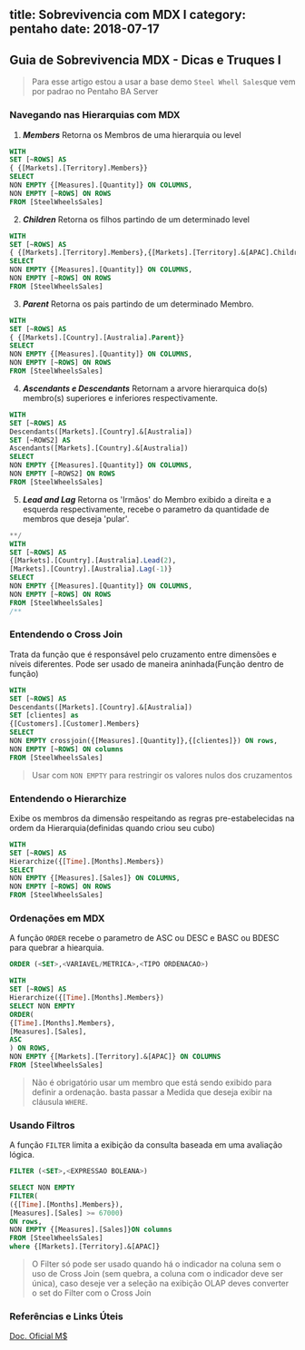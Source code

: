 title: Sobrevivencia com MDX I
category: pentaho
date: 2018-07-17
------------------------------------

## Guia de Sobrevivencia MDX - Dicas e Truques I

> Para esse artigo estou a usar a base demo `Steel Whell Sales`que vem por padrao no Pentaho BA Server


### Navegando nas Hierarquias com MDX

1. ***Members***
Retorna os Membros de uma hierarquia ou level

```sql
WITH
SET [~ROWS] AS
{ {[Markets].[Territory].Members}}
SELECT
NON EMPTY {[Measures].[Quantity]} ON COLUMNS,
NON EMPTY [~ROWS] ON ROWS
FROM [SteelWheelsSales]
```


2. ***Children***
Retorna os filhos partindo de um determinado level

```sql
WITH
SET [~ROWS] AS
{ {[Markets].[Territory].Members},{[Markets].[Territory].&[APAC].Children}}
SELECT
NON EMPTY {[Measures].[Quantity]} ON COLUMNS,
NON EMPTY [~ROWS] ON ROWS
FROM [SteelWheelsSales]
```

3. ***Parent***
Retorna os pais partindo de um determinado Membro.

```sql
WITH
SET [~ROWS] AS
{ {[Markets].[Country].[Australia].Parent}}
SELECT
NON EMPTY {[Measures].[Quantity]} ON COLUMNS,
NON EMPTY [~ROWS] ON ROWS
FROM [SteelWheelsSales]
```

4. ***Ascendants e Descendants***
Retornam a arvore hierarquica do(s) membro(s) superiores e inferiores respectivamente.

```sql
WITH
SET [~ROWS] AS
Descendants([Markets].[Country].&[Australia])
SET [~ROWS2] AS
Ascendants([Markets].[Country].&[Australia])
SELECT
NON EMPTY {[Measures].[Quantity]} ON COLUMNS,
NON EMPTY [~ROWS2] ON ROWS
FROM [SteelWheelsSales]
```

5. ***Lead and Lag***
Retorna os 'Irmãos' do Membro exibido a direita e a esquerda respectivamente, recebe o parametro da quantidade de membros que deseja 'pular'.

```sql
**/
WITH
SET [~ROWS] AS
{[Markets].[Country].[Australia].Lead(2),
[Markets].[Country].[Australia].Lag(-1)}
SELECT
NON EMPTY {[Measures].[Quantity]} ON COLUMNS,
NON EMPTY [~ROWS] ON ROWS
FROM [SteelWheelsSales]
/**
```

### Entendendo o Cross Join

Trata da função que é responsável pelo cruzamento entre dimensões e níveis diferentes. Pode ser usado de maneira aninhada(Função dentro de função)

```sql
WITH
SET [~ROWS] AS
Descendants([Markets].[Country].&[Australia])
SET [clientes] as
{[Customers].[Customer].Members}
SELECT
NON EMPTY crossjoin({[Measures].[Quantity]},{[clientes]}) ON rows,
NON EMPTY [~ROWS] ON columns
FROM [SteelWheelsSales]
```

> Usar com `NON EMPTY` para restringir os valores nulos dos cruzamentos

### Entendendo o Hierarchize

Exibe os membros da dimensão respeitando as regras pre-estabelecidas na ordem da Hierarquia(definidas quando criou seu cubo)

```sql
WITH
SET [~ROWS] AS
Hierarchize({[Time].[Months].Members})
SELECT
NON EMPTY {[Measures].[Sales]} ON COLUMNS,
NON EMPTY [~ROWS] ON ROWS
FROM [SteelWheelsSales]
```

### Ordenações em MDX

A função `ORDER` recebe o parametro de ASC ou DESC e BASC ou BDESC para quebrar a hiearquia.

```sql
ORDER (<SET>,<VARIAVEL/METRICA>,<TIPO ORDENACAO>)
```

```sql
WITH
SET [~ROWS] AS
Hierarchize({[Time].[Months].Members})
SELECT NON EMPTY
ORDER(
{[Time].[Months].Members},
[Measures].[Sales],
ASC
) ON ROWS,
NON EMPTY {[Markets].[Territory].&[APAC]} ON COLUMNS
FROM [SteelWheelsSales]
```

> Não é obrigatório usar um membro que está sendo exibido para definir a ordenação. basta passar a Medida que deseja exibir na cláusula `WHERE`.

### Usando Filtros

A função `FILTER` limita a exibição da consulta baseada em uma avaliação lógica.

```sql
FILTER (<SET>,<EXPRESSAO BOLEANA>)
```

```sql
SELECT NON EMPTY
FILTER(
({[Time].[Months].Members}),
[Measures].[Sales] >= 67000)
ON rows,
NON EMPTY {[Measures].[Sales]}ON columns
FROM [SteelWheelsSales]
where {[Markets].[Territory].&[APAC]}
```

>O Filter só pode ser usado quando há o indicador na coluna sem o uso de Cross Join (sem quebra, a coluna com o indicador deve ser única), caso deseje ver a seleção na exibição OLAP deves converter o set do Filter com o Cross Join



### Referências e Links Úteis

[Doc. Oficial M$](https://docs.microsoft.com/pt-br/sql/mdx/multidimensional-expressions-mdx-reference)
